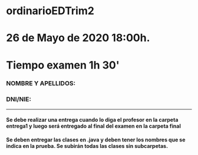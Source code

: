 # ordinarioEDTrim2
# 26 de Mayo de 2020 18:00h.
# Tiempo examen 1h 30'

### NOMBRE Y APELLIDOS:
### DNI/NIE:
---
#### Se debe realizar una entrega cuando lo diga el profesor en la carpeta entrega1 y luego será entregado al final del examen en la carpeta final
#### Se deben entregar las clases en .java y deben tener los nombres que se indica en la prueba. Se subirán todas las clases sin subcarpetas. 
